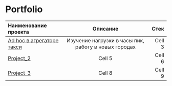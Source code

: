 # Portfolio


| Наименование проекта                                                                   | Описание                     | Стек          |
|:-------------                                                                          |:---------------:             | -------------:|
| [Ad hoc в агрегаторе такси](https://github.com/Sudbinin/Portfolio/tree/main/Project_1) | Изучение нагрузки в часы пик, работу в новых городах | Cell 3        |
| [Project_2](https://github.com/Sudbinin/Portfolio/tree/main/Project_2)                 | Cell 5          | Cell 6        |
| [Project_3](https://github.com/Sudbinin/Portfolio/tree/main/Project_3)                 | Cell 8          | Cell 9        |
